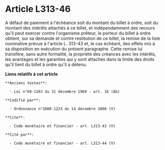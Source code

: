 # Article L313-46

A défaut de paiement à l'échéance soit du montant du billet à ordre, soit du montant des intérêts attachés à ce billet, et
indépendamment des recours qu'il peut exercer contre l'organisme prêteur, le porteur du billet à ordre obtient, sur sa
demande et contre restitution de ce billet, la remise de la liste nominative prévue à l'article L. 313-43 et, le cas échéant,
des effets mis à sa disposition en exécution du présent paragraphe. Cette remise lui transfère, sans autre formalité, la
propriété des créances avec les intérêts, les avantages et les garanties qui y sont attachés dans la limite des droits qu'il
tient du billet à ordre qu'il a détenu.

**Liens relatifs à cet article**

	**Anciens textes**:

	  - Loi n°69-1263 du 31 décembre 1969 - art. 16 (Ab)

	**Codifié par**:

	  - Ordonnance n°2000-1223 du 14 décembre 2000 (V)

	**Cite**:

	  - Code monétaire et financier - art. L313-43 (V)

	**Cité par**:

	  - Code monétaire et financier - art. L313-44 (V)
